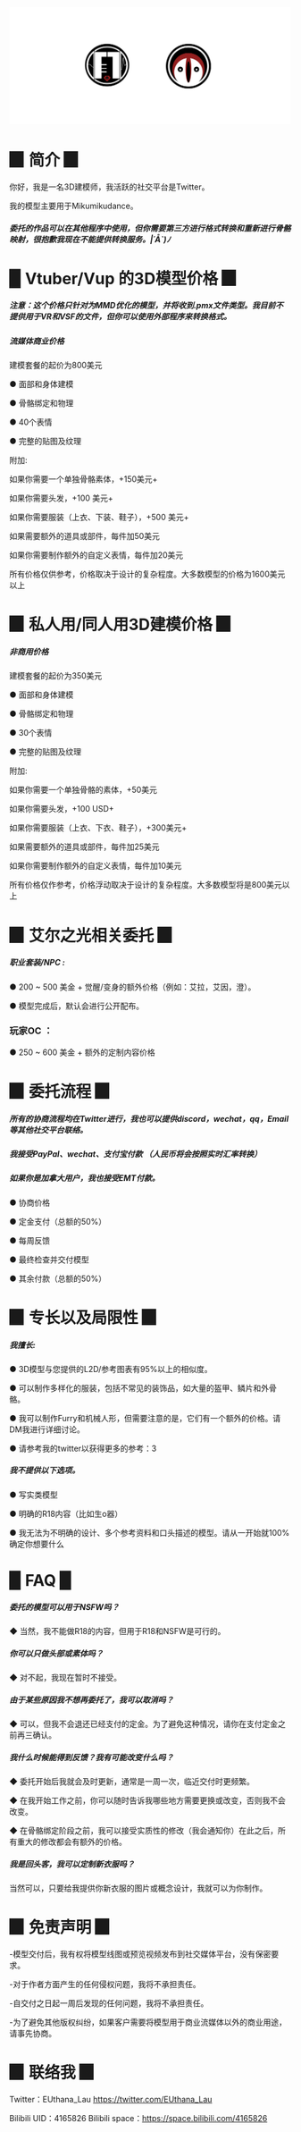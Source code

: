 
![](image/pro.png)



# ▉ 简介 ▉

你好，我是一名3D建模师，我活跃的社交平台是Twitter。

我的模型主要用于Mikumikudance。

##### 委托的作品可以在其他程序中使用，但你需要第三方进行格式转换和重新进行骨骼映射，很抱歉我现在不能提供转换服务。|´Å`)ﾉ 


# ▉ Vtuber/Vup 的3D模型价格 ▉  


##### 注意：这个价格只针对为MMD优化的模型，并将收到.pmx文件类型。我目前不提供用于VR和VSF的文件，但你可以使用外部程序来转换格式。


##### 流媒体商业价格

建模套餐的起价为800美元

● 面部和身体建模

● 骨骼绑定和物理

● 40个表情

● 完整的贴图及纹理


附加:

如果你需要一个单独骨骼素体，+150美元+

如果你需要头发，+100 美元+

如果你需要服装（上衣、下装、鞋子），+500 美元+

如果需要额外的道具或部件，每件加50美元

如果你需要制作额外的自定义表情，每件加20美元

所有价格仅供参考，价格取决于设计的复杂程度。大多数模型的价格为1600美元以上



# ▉ 私人用/同人用3D建模价格 ▉  

##### 非商用价格

建模套餐的起价为350美元

● 面部和身体建模

● 骨骼绑定和物理

● 30个表情

● 完整的贴图及纹理

附加:

如果你需要一个单独骨骼的素体，+50美元

如果你需要头发，+100 USD+

如果你需要服装（上衣、下衣、鞋子），+300美元+

如果需要额外的道具或部件，每件加25美元

如果你需要制作额外的自定义表情，每件加10美元

所有价格仅作参考，价格浮动取决于设计的复杂程度。大多数模型将是800美元以上


# ▉ 艾尔之光相关委托 ▉  

##### 职业套装/NPC : 

● 200 ~ 500 美金 + 觉醒/变身的额外价格（例如：艾拉，艾因，澄）。

● 模型完成后，默认会进行公开配布。

### 玩家OC ：

● 250 ~ 600 美金 + 额外的定制内容价格


# ▉ 委托流程 ▉  

##### 所有的协商流程均在Twitter进行，我也可以提供discord，wechat，qq，Email等其他社交平台联络。

##### 我接受PayPal、wechat、支付宝付款 （人民币将会按照实时汇率转换）

##### 如果你是加拿大用户，我也接受EMT付款。

● 协商价格

● 定金支付（总额的50%）

● 每周反馈

● 最终检查并交付模型

● 其余付款（总额的50%）


# ▉ 专长以及局限性 ▉  

##### 我擅长:

● 3D模型与您提供的L2D/参考图表有95%以上的相似度。

● 可以制作多样化的服装，包括不常见的装饰品，如大量的盔甲、鳞片和外骨骼。

● 我可以制作Furry和机械人形，但需要注意的是，它们有一个额外的价格。请DM我进行详细讨论。

● 请参考我的twitter以获得更多的参考：3

##### 我不提供以下选项。

● 写实类模型

● 明确的R18内容（比如生o器）

● 我无法为不明确的设计、多个参考资料和口头描述的模型。请从一开始就100%确定你想要什么

# ▉ FAQ ▉ 

##### 委托的模型可以用于NSFW吗？

◆ 当然，我不能做R18的内容，但用于R18和NSFW是可行的。


##### 你可以只做头部或素体吗？

◆ 对不起，我现在暂时不接受。


##### 由于某些原因我不想再委托了，我可以取消吗？

◆ 可以，但我不会退还已经支付的定金。为了避免这种情况，请你在支付定金之前再三确认。


##### 我什么时候能得到反馈？我有可能改变什么吗？

◆ 委托开始后我就会及时更新，通常是一周一次，临近交付时更频繁。

◆ 在我开始工作之前，你可以随时告诉我哪些地方需要更换或改变，否则我不会改变。

◆ 在骨骼绑定阶段之前，我可以接受实质性的修改（我会通知你）在此之后，所有重大的修改都会有额外的价格。


##### 我是回头客，我可以定制新衣服吗？

当然可以，只要给我提供你新衣服的图片或概念设计，我就可以为你制作。




# ▉ 免责声明 ▉  

-模型交付后，我有权将模型线图或预览视频发布到社交媒体平台，没有保密要求。

-对于作者方面产生的任何侵权问题，我将不承担责任。

-自交付之日起一周后发现的任何问题，我将不承担责任。

-为了避免其他版权纠纷，如果客户需要将模型用于商业流媒体以外的商业用途，请事先协商。


# ▉ 联络我 ▉  

Twitter：EUthana_Lau  https://twitter.com/EUthana_Lau

Bilibili UID：4165826  Bilibili space：https://space.bilibili.com/4165826
